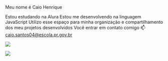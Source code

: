 Meu nome é Caio Henrique

Estou estudando na Alura
Estou me desenvolvendo na linguagem JavaScript
Utilizo esse espaço para minha organização e compartilhamento dos meu projetos desenvolvidos
Você entrar em contato comigo 📫
caio.santos04@escola.pr.gov.br








![](https://media.tenor.com/HwcWT4vjdQEAAAAC/neymar-jr-neymar.gif) 










![]((https://tenor.com/reDeQuQfSiI.gif)) 












